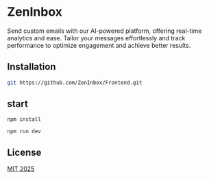# ZenInbox

Send custom emails with our AI-powered platform, offering real-time analytics and ease. Tailor your messages effortlessly and track performance to optimize engagement and achieve better results.

## Installation

```bash
git https://github.com/ZenInbox/Frontend.git
```

## start

```
npm install 

npm run dev 

```

## License

[MIT 2025](https://choosealicense.com/licenses/mit/)